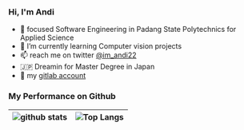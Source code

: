 ### Hi, I'm Andi
- :school: focused Software Engineering in Padang State Polytechnics for Applied Science
- 🌱 I’m currently learning Computer vision projects 
- 📫 reach me on twitter [@im_andi22](https://twitter.com/im_andi22) 
- 🇯🇵 Dreamin for Master Degree in Japan
- 📎 my [gitlab account](https://gitlab.com/andi-IM)

<!--
**Andi-IM/Andi-IM** is a ✨ _special_ ✨ repository because its `README.md` (this file) appears on your GitHub profile.


- 🔭 I’m currently working on ...
- 👯 I’m looking to collaborate on ...
- 🤔 I’m looking for help with ...
- 💬 Ask me about ...
- 😄 Pronouns: ...
- ⚡ Fun fact: ...
-->

### My Performance on Github

| ![github stats](https://github-readme-stats.vercel.app/api?username=Andi-IM&show_icons=true) | ![Top Langs](https://github-readme-stats.vercel.app/api/top-langs/?username=Andi-IM&layout=compact) |
| ----------- | ----------- |
